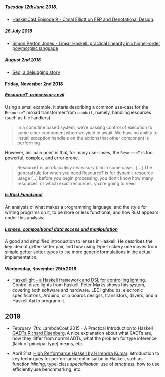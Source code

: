 ##### Tuesday 12th June 2018.

- [HaskellCast Episode 9 - Conal Elliott on FRP and Denotational Design](https://www.haskellcast.com/episode/009-conal-elliott-on-frp-and-denotational-design).


##### 26 July 2018

- [Simon Peyton Jones - Linear Haskell: practical linearity in a higher-order polymorphic language](https://www.youtube.com/watch?v=t0mhvd3-60Y)

##### August 2nd 2018

- [Sed, a debugging story](https://www.fpcomplete.com/blog/2018/06/sed-a-debugging-story?utm_campaign=Service%20-%20Haskell&utm_content=73275803&utm_medium=social&utm_source=linkedin)

#### Friday, November 2nd 2018

##### [ResourceT, a necessary evil](https://www.fpcomplete.com/blog/2018/10/resourcet-necessary-evil?utm_campaign=Service%20-%20Haskell&utm_content=78015420&utm_medium=social&utm_source=linkedin)

Using a small example, it starts describing a common use-case for the `ResourceT` monad transformer from `conduit`, namely,  handling resources (such as file handlers). 

> In a coroutine based system, we’re passing control of execution to some other component when we yield or await. We have no ability to install exception handlers on the actions that other component is performing

However, his main point is that, for many use-cases, the `ResourceT` is too powerful, complex, and error-prone. 

> ResourceT is an _absolutely necessary tool_ in some cases. [...] The general rule for when you need ResourceT is for dynamic resource usage [...] before you begin processing, you don’t know how many resources, or which exact resources, you’re going to need

##### [Is Rust Functional](https://www.fpcomplete.com/blog/2018/10/is-rust-functional?utm_campaign=Service%20-%20Rust&utm_content=78598434&utm_medium=social&utm_source=linkedin)

An analysis of what makes a programming language, and the style for writing programs on it, to be more or less functional; and how Rust appears under this analysis. 

##### [Lenses: compositional data access and manipulation](https://skillsmatter.com/skillscasts/4556-simon-peyton-jones)

A good and simplified introduction to lenses in Haskell. He describes the key idea of getter-setter pair, and how using type-trickery one moves from simple getter-setter types to the more generic formulations in the actual implementation. 

#### Wednesday, November 29th 2018

- [Haskellight - a Haskell framework and DSL for controlling lighting.](https://www.meetup.com/London-Haskell/events/256066832/) Control disco lights from Haskell. Peter Marks shows this system, covering both software and hardware. LED lightbulbs, electronic specifications, Arduino, chip boards designs, transistors, drivers, and a Haskell Api to progrann it.

## 2019 


- February 17th: [LambdaConf 2015 - A Practical Introduction to Haskell GADTs Richard Eisenberg](https://www.youtube.com/watch?v=6snteFntvjM). A nice explanation about what GADTs are, how they differ from normal ADTs, what the problem for type inference (lack of principal type) means, etc. 

- April 21st: [High Performance Haskell by Harendra Kumar](https://www.youtube.com/watch?v=aJvwORrBJ0o&list=WL&index=8&t=10s&pbjreload=10). Introduction to key techniques for performance optimisation in Haskell, such as function _inlining_, type-class _specialisation_, use of _strictness_, how to use efficiently use benchmarking, etc. 

